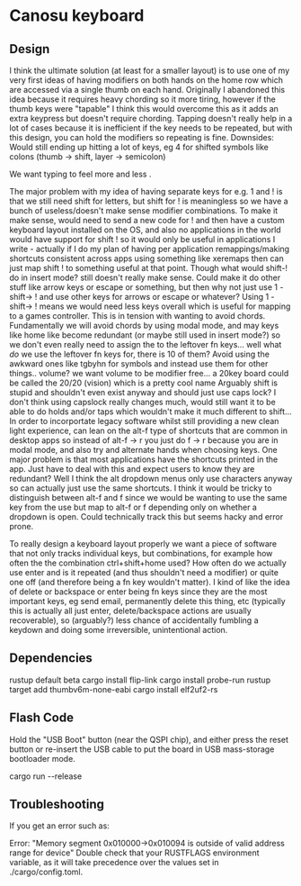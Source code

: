 # Canosu keyboard

## Design

I think the ultimate solution (at least for a smaller layout) is to use one of my very first ideas of having modifiers on both hands on the home row which are accessed via a single thumb on each hand. Originally I abandoned this idea because it requires heavy chording so it more tiring, however if the thumb keys were "tapable" I think this would overcome this as it adds an extra keypress but doesn't require chording. Tapping doesn't really help in a lot of cases because it is inefficient if the key needs to be repeated, but with this design, you can hold the modifiers so repeating is fine.
Downsides:
Would still ending up hitting a lot of keys, eg 4 for shifted symbols like colons (thumb -> shift, layer -> semicolon)

We want typing to feel more <insert gif of cat smashing alternate hands on keyboard> and less <gif of some kind of awkard position like a really stretch chord on a guitar or a game of twister>.

The major problem with my idea of having separate keys for e.g. 1 and ! is that we still need shift for letters, but shift for ! is meaningless so we have a bunch of useless/doesn't make sense modifier combinations. To make it make sense, would need to send a new code for ! and then have a custom keyboard layout installed on the OS, and also no applications in the world would have support for shift ! so it would only be useful in applications I write - actually if I do my plan of having per application remappings/making shortcuts consistent across apps using something like xeremaps then can just map shift ! to something useful at that point.
Though what would shift-! do in insert mode? still doesn't really make sense. Could make it do other stuff like arrow keys or escape or something, but then why not just use 1 -shift-> ! and use other keys for arrows or escape or whatever?
Using 1 -shift-> ! means we would need less keys overall which is useful for mapping to a games controller. This is in tension with wanting to avoid chords. Fundamentally we will avoid chords by using modal mode, and may keys like home like become redundant (or maybe still used in insert mode?) so we don't even really need to assign the to the leftover fn keys... well what _do_ we use the leftover fn keys for, there is 10 of them? Avoid using the awkward ones like tgbyhn for symbols and instead use them for other things.. volume? we want volume to be modifier free...
a 20key board could be called the 20/20 (vision) which is a pretty cool name
Arguably shift is stupid and shouldn't even exist anyway and should just use caps lock? I don't think using capslock really changes much, would still want it to be able to do holds and/or taps which wouldn't make it much different to shift...
In order to incorportate legacy software whilst still providing a new clean light experience, can lean on the alt-f type of shortcuts that are common in desktop apps so instead of alt-f -> r you just do f -> r because you are in modal mode, and also try and alternate hands when choosing keys. One major problem is that most applications have the shortcuts printed in the app. Just have to deal with this and expect users to know they are redundant? Well I think the alt dropdown menus only use characters anyway so can actually just use the same shortcuts. I think it would be tricky to distinguish between alt-f and f since we would be wanting to use the same key from the use but map to alt-f or f depending only on whether a dropdown is open. Could technically track this but seems hacky and error prone.

To really design a keyboard layout properly we want a piece of software that not only tracks individual keys, but combinations, for example how often the the combination ctrl+shift+home used? How often do we actually use enter and is it repeated (and thus shouldn't need a modifier) or quite one off (and therefore being a fn key wouldn't matter). I kind of like the idea of delete or backspace or enter being fn keys since they are the most important keys, eg send email, permanently delete this thing, etc (typically this is actually all just enter, delete/backspace actions are usually recoverable), so (arguably?) less chance of accidentally fumbling a keydown and doing some irreversible, unintentional action.

## Dependencies

rustup default beta
cargo install flip-link
cargo install probe-run
rustup target add thumbv6m-none-eabi
cargo install elf2uf2-rs

## Flash Code

Hold the "USB Boot" button (near the QSPI chip), and either press the reset button or re-insert the USB cable to put the board in USB mass-storage bootloader mode.

cargo run --release

## Troubleshooting

If you get an error such as:

Error: "Memory segment 0x010000->0x010094 is outside of valid address range for device"
Double check that your RUSTFLAGS environment variable, as it will take precedence over the values set in ./cargo/config.toml.
